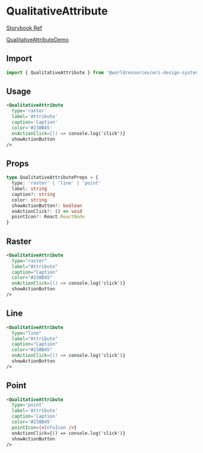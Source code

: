 # QualitativeAttribute

[Storybook Ref](https://wri.github.io/wri-design-systems/?path=/docs/geospatial-legends-qualitative-attributes--docs)

[QualitativeAttributeDemo](https://github.com/wri/wri-design-systems/blob/main/src/components/Geospatial/Legends/QualitativeAttribute/QualitativeAttributeDemo.tsx)

## Import

```js
import { QualitativeAttribute } from '@worldresources/wri-design-systems'
```

## Usage

```html
<QualitativeAttribute
  type='raster'
  label='Attribute'
  caption='Caption'
  color='#238B45'
  onActionClick={() => console.log('click')}
  showActionButton
/>
```

## Props

```ts
type QualitativeAttributeProps = {
  type: 'raster' | 'line' | 'point'
  label: string
  caption?: string
  color: string
  showActionButton?: boolean
  onActionClick?: () => void
  pointIcon?: React.ReactNode
}
```

## Raster

```html
<QualitativeAttribute
  type="raster"
  label="Attribute"
  caption="Caption"
  color="#238B45"
  onActionClick={() => console.log('click')}
  showActionButton
/>
```

## Line

```html
<QualitativeAttribute
  type="line"
  label="Attribute"
  caption="Caption"
  color="#238B45"
  onActionClick={() => console.log('click')}
  showActionButton
/>
```

## Point

```html
<QualitativeAttribute
  type='point'
  label='Attribute'
  caption='Caption'
  color='#238B45'
  pointIcon={<InfoIcon />}
  onActionClick={() => console.log('click')}
  showActionButton
/>
```
